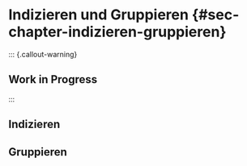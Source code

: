 # Indizieren und Gruppieren {#sec-chapter-indizieren-gruppieren}

::: {.callout-warning}
## Work in Progress
::: 

## Indizieren

## Gruppieren

